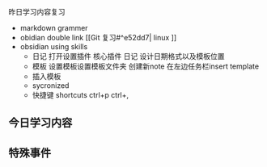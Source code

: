 昨日学习内容复习
- markdown grammer
- obidian double link [[Git 复习#^e52dd7| linux ]]
- obsidian using skills
	- 日记 打开设置插件 核心插件 日记 设计日期格式以及模板位置
	- 模板 设置模板设置模板文件夹 创建新note 在左边任务栏insert template
	- 插入模板
	- sycronized
	- 快捷键 shortcuts ctrl+p ctrl+,
     [](^)
## 今日学习内容
## 特殊事件
